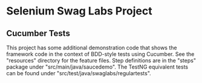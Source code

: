 # Selenium Swag Labs Project

## Cucumber Tests
This project has some additional demonstration code that shows the framework code in the context of BDD-style tests using
Cucumber.  See the "resources" directory for the feature files.
Step definitions are in the "steps" package under "src/main/java/saucedemo".
The TestNG equivalent tests can be found under
"src/test/java/swaglabs/regulartests".
